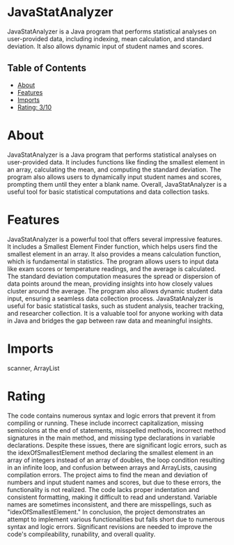 # JavaStatAnalyzer

JavaStatAnalyzer is a Java program that performs statistical analyses on user-provided data, including indexing, mean calculation, and standard deviation. It also allows dynamic input of student names and scores.

## Table of Contents

- [About](#about)
- [Features](#features)
- [Imports](#Imports)
- [Rating: 3/10](#Rating)

# About

JavaStatAnalyzer is a Java program that performs statistical analyses on user-provided data. It includes functions like finding the smallest element in an array, calculating the mean, and computing the standard deviation. The program also allows users to dynamically input student names and scores, prompting them until they enter a blank name. Overall, JavaStatAnalyzer is a useful tool for basic statistical computations and data collection tasks.

# Features

JavaStatAnalyzer is a powerful tool that offers several impressive features. It includes a Smallest Element Finder function, which helps users find the smallest element in an array. It also provides a means calculation function, which is fundamental in statistics. The program allows users to input data like exam scores or temperature readings, and the average is calculated. The standard deviation computation measures the spread or dispersion of data points around the mean, providing insights into how closely values cluster around the average. The program also allows dynamic student data input, ensuring a seamless data collection process. JavaStatAnalyzer is useful for basic statistical tasks, such as student analysis, teacher tracking, and researcher collection. It is a valuable tool for anyone working with data in Java and bridges the gap between raw data and meaningful insights.

# Imports

scanner, ArrayList

# Rating

The code contains numerous syntax and logic errors that prevent it from compiling or running. These include incorrect capitalization, missing semicolons at the end of statements, misspelled methods, incorrect method signatures in the main method, and missing type declarations in variable declarations. Despite these issues, there are significant logic errors, such as the idexOfSmallestElement method declaring the smallest element in an array of integers instead of an array of doubles, the loop condition resulting in an infinite loop, and confusion between arrays and ArrayLists, causing compilation errors.
The project aims to find the mean and deviation of numbers and input student names and scores, but due to these errors, the functionality is not realized. The code lacks proper indentation and consistent formatting, making it difficult to read and understand. Variable names are sometimes inconsistent, and there are misspellings, such as "idexOfSmallestElement."
In conclusion, the project demonstrates an attempt to implement various functionalities but falls short due to numerous syntax and logic errors. Significant revisions are needed to improve the code's compileability, runability, and overall quality.
